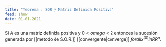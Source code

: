 ```yaml
---
title: "Teorema : SOR y Matriz Definida Positiva"
feed: show
date: 01-01-2021
---
```

Si $A$ es una matriz definida positiva y $0 < omega < 2$ entonces la sucesión generada por [[metodo de S.O.R.]] [[convergente|converge]] $forall x^{(0)} in RR^n$.
